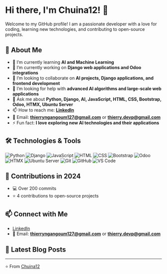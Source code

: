 # Hi there, I'm Chuina12! 👋

Welcome to my GitHub profile! I am a passionate developer with a love for coding, learning new technologies, and contributing to open-source projects.

## 🚀 About Me

- 🌱 I’m currently learning **AI and Machine Learning**
- 💼 I’m currently working on **Django web applications and Odoo integrations**
- 👯 I’m looking to collaborate on **AI projects, Django applications, and frontend development**
- 🤔 I’m looking for help with **advanced AI algorithms and large-scale web applications**
- 💬 Ask me about **Python, Django, AI, JavaScript, HTML, CSS, Bootstrap, Odoo, HTMX, Ubuntu Server**
- 📫 How to reach me: **[LinkedIn](https://www.linkedin.com/in/thierry-dev-aa3408303)** 
- 📧 Email: **thierryngangoum127@gmail.com** or **thierry.devp@gmail.com**
- ⚡ Fun fact: **I love exploring new AI technologies and their applications**

## 🛠️ Technologies & Tools

![Python](https://img.shields.io/badge/-Python-333?style=flat&logo=python)
![Django](https://img.shields.io/badge/-Django-333?style=flat&logo=django)
![JavaScript](https://img.shields.io/badge/-JavaScript-333?style=flat&logo=javascript)
![HTML](https://img.shields.io/badge/-HTML-333?style=flat&logo=html5)
![CSS](https://img.shields.io/badge/-CSS-333?style=flat&logo=css3)
![Bootstrap](https://img.shields.io/badge/-Bootstrap-333?style=flat&logo=bootstrap)
![Odoo](https://img.shields.io/badge/-Odoo-333?style=flat&logo=odoo)
![HTMX](https://img.shields.io/badge/-HTMX-333?style=flat&logo=htmx)
![Ubuntu Server](https://img.shields.io/badge/-Ubuntu%20Server-333?style=flat&logo=ubuntu)
![Git](https://img.shields.io/badge/-Git-333?style=flat&logo=git)
![GitHub](https://img.shields.io/badge/-GitHub-333?style=flat&logo=github)
![VS Code](https://img.shields.io/badge/-VS%20Code-333?style=flat&logo=visual-studio-code)


## 📆 Contributions in 2024

- 💻 Over 200 commits
- ⭐ 4 contributions to open-source projects

## 📫 Connect with Me

- [LinkedIn](https://www.linkedin.com/in/thierry-dev-aa3408303/)
- 📧 Email: **thierryngangoum127@gmail.com** or **thierry.devp@gmail.com**

## 📝 Latest Blog Posts

<!-- BLOG-POST-LIST:START -->
<!-- BLOG-POST-LIST:END -->

---

⭐️ From [Chuina12](https://github.com/Chuina12)
